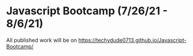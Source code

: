 # Javascript Bootcamp (7/26/21 - 8/6/21)
All published work will be on https://techydude0713.github.io/Javascript-Bootcamp/
